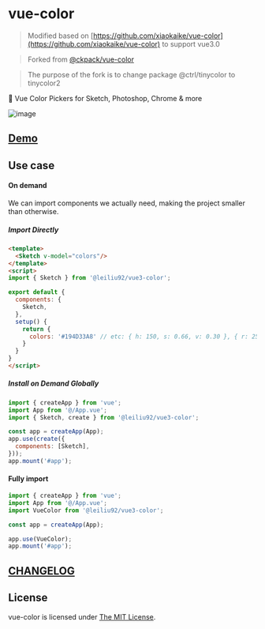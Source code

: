 # vue-color 

> Modified based on [https://github.com/xiaokaike/vue-color](https://github.com/xiaokaike/vue-color) to support vue3.0

> Forked from [@ckpack/vue-color](https://github.com/ckpack/vue-color)

> The purpose of the fork is to change package @ctrl/tinycolor to tinycolor2

🎨 Vue Color Pickers for Sketch, Photoshop, Chrome & more

![image](https://user-images.githubusercontent.com/30174970/114983369-1e5aa380-9ec3-11eb-9e77-b122d19f1ebd.png)

## [Demo](https://ckpack.github.io/vue-color)

## Use case

#### On demand

We can import components we actually need, making the project smaller than otherwise.

##### Import Directly

```html
<template>
  <Sketch v-model="colors"/>
</template>
<script>
import { Sketch } from '@leiliu92/vue3-color';

export default {
  components: {
    Sketch,
  },
  setup() {
    return {
      colors: '#194D33A8' // etc: { h: 150, s: 0.66, v: 0.30 }, { r: 255, g: 0, b: 0 }, '#194d33'
    }
  }
}
</script>
```

##### Install on Demand Globally

```js
import { createApp } from 'vue';
import App from '@/App.vue';
import { Sketch, create } from '@leiliu92/vue3-color';

const app = createApp(App);
app.use(create({
  components: [Sketch],
}));
app.mount('#app');
```

#### Fully import

```js
import { createApp } from 'vue';
import App from '@/App.vue';
import VueColor from '@leiliu92/vue3-color';

const app = createApp(App);

app.use(VueColor);
app.mount('#app');
```

## [CHANGELOG](/CHANGELOG.md)

## License

vue-color is licensed under [The MIT License](LICENSE).
